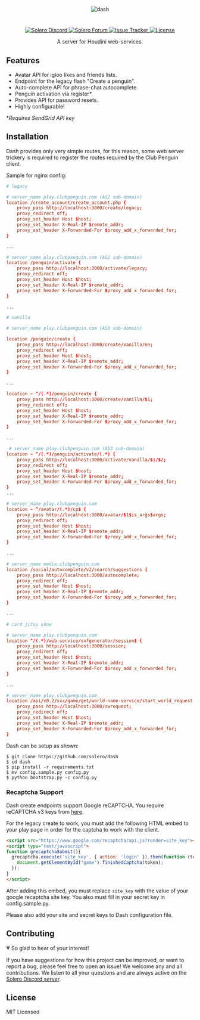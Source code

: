 <p align="center">
   <img alt="dash" src="https://user-images.githubusercontent.com/32749673/72632476-3e14bc00-394e-11ea-87e3-be09d8e40909.png">
</p>

#

<p align="center">
  <a href="https://discord.gg/UPnWKfh">
    <img
      alt="Solero Discord"
      src="https://img.shields.io/discord/323290581063172096?color=7289DA&label=discord"
    />
  </a>
  <a href="https://solero.me">
    <img
      alt="Solero Forum"
      src="https://img.shields.io/discourse/https/solero.me/topics?color=73afb6"
    />
  </a>
  <a href="https://github.com/Solero/Houdini-asyncio/issues">
    <img
      alt="Issue Tracker"
      src="https://img.shields.io/github/issues/solero/dash"
    />
  </a>
  <a href="./LICENSE">
    <img
      alt="License"
      src="https://img.shields.io/github/license/solero/dash"
    />
  </a>
</p>

<p align="center">A server for Houdini web-services.</p>

## Features
- Avatar API for igloo likes and friends lists.
- Endpoint for the legacy flash "Create a penguin".
- Auto-complete API for phrase-chat autocomplete.
- Penguin activation via register*
- Provides API for password resets.
- Highly configurable!

**Requires SendGrid API key*

## Installation

Dash provides only very simple routes, for this reason, 
some web server trickery is required to register the routes
required by the Club Penguin client. 

Sample for nginx config:

```conf
# legacy

# server_name play.clubpenguin.com (AS2 sub-domain)
location /create_account/create_account.php {
    proxy_pass http://localhost:3000/create/legacy;
    proxy_redirect off;
    proxy_set_header Host $host;
    proxy_set_header X-Real-IP $remote_addr;
    proxy_set_header X-Forwarded-For $proxy_add_x_forwarded_for;
}

...

# server_name play.clubpenguin.com (AS2 sub-domain)
location /penguin/activate {
    proxy_pass http://localhost:3000/activate/legacy;
    proxy_redirect off;
    proxy_set_header Host $host;
    proxy_set_header X-Real-IP $remote_addr;
    proxy_set_header X-Forwarded-For $proxy_add_x_forwarded_for;
}

...

# vanilla

# server_name play.clubpenguin.com (AS3 sub-domain)

location /penguin/create {
    proxy_pass http://localhost:3000/create/vanilla/en;
    proxy_redirect off;
    proxy_set_header Host $host;
    proxy_set_header X-Real-IP $remote_addr;
    proxy_set_header X-Forwarded-For $proxy_add_x_forwarded_for;
}

...

location ~ ^/(.*)/penguin/create {
    proxy_pass http://localhost:3000/create/vanilla/$1;
    proxy_redirect off;
    proxy_set_header Host $host;
    proxy_set_header X-Real-IP $remote_addr;
    proxy_set_header X-Forwarded-For $proxy_add_x_forwarded_for;
}

...

 # server_name play.clubpenguin.com (AS3 sub-domain)
location ~ ^/(.*)/penguin/activate/(.*) {
    proxy_pass http://localhost:3000/activate/vanilla/$1/$2;
    proxy_redirect off;
    proxy_set_header Host $host;
    proxy_set_header X-Real-IP $remote_addr;
    proxy_set_header X-Forwarded-For $proxy_add_x_forwarded_for;
}
...

# server_name play.clubpenguin.com
location ~ ^/avatar/(.*)/cp$ {
    proxy_pass http://localhost:3000/avatar/$1$is_args$args;
    proxy_redirect off;
    proxy_set_header Host $host;
    proxy_set_header X-Real-IP $remote_addr;
    proxy_set_header X-Forwarded-For $proxy_add_x_forwarded_for;
}

...

# server_name media.clubpenguin.com
location /social/autocomplete/v2/search/suggestions {
    proxy_pass http://localhost:3000/autocomplete;
    proxy_redirect off;
    proxy_set_header Host $host;
    proxy_set_header X-Real-IP $remote_addr;
    proxy_set_header X-Forwarded-For $proxy_add_x_forwarded_for;
}

...

# card jitsu snow

# server_name play.clubpenguin.com
location ^/(.*)/web-service/snfgenerator/session$ {
    proxy_pass http://localhost:3000/session;
    proxy_redirect off;
    proxy_set_header Host $host;
    proxy_set_header X-Real-IP $remote_addr;
    proxy_set_header X-Forwarded-For $proxy_add_x_forwarded_for;
}

...

# server_name play.clubpenguin.com
location /api/v0.2/xxx/game/get/world-name-service/start_world_request {
    proxy_pass http://localhost:3000/swrequest;
    proxy_redirect off;
    proxy_set_header Host $host;
    proxy_set_header X-Real-IP $remote_addr;
    proxy_set_header X-Forwarded-For $proxy_add_x_forwarded_for;
}
```

Dash can be setup as shown:

```shell
$ git clone https://github.com/solero/dash
$ cd dash
$ pip install -r requirements.txt
$ mv config.sample.py config.py
$ python bootstrap.py -c config.py
```

### Recaptcha Support

Dash create endpoints support Google reCAPTCHA. You require reCAPTCHA v3 keys from [here](https://www.google.com/recaptcha/admin/create).

For the legacy create to work, you must add the following HTML embed to your play page in order for the captcha to work with the client. 

```html
<script src="https://www.google.com/recaptcha/api.js?render=site_key"></script>
<script type="text/javascript">
function grecaptchaSubmit(){
  grecaptcha.execute('site_key', { action: 'login' }).then(function (token) {
    document.getElementById("game").finishedCaptcha(token);
  });
}
</script>
```

After adding this embed, you must replace `site_key` with the value of your google recaptcha site key. You also must fill in your secret key in config.sample.py.

Please also add your site and secret keys to Dash configuration file.

## Contributing

:heartpulse: So glad to hear of your interest!

If you have suggestions for how this project can be improved, or want to report a bug, please feel free to open an issue! We welcome any and all contributions. We listen to all your questions and are always active on the [Solero Discord server](https://solero.me/discord).

## License

MIT Licensed

